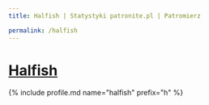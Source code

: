 ```yaml
---
title: Halfish | Statystyki patronite.pl | Patromierz

permalink: /halfish
---
```


# [Halfish](https://patronite.pl/halfish)

{% include profile.md name="halfish" prefix="h" %}
